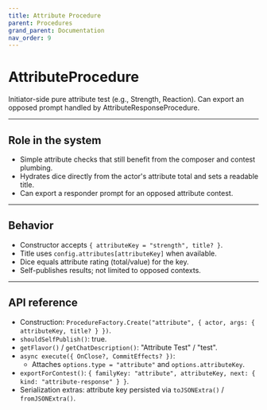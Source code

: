 ```yaml
---
title: Attribute Procedure
parent: Procedures
grand_parent: Documentation
nav_order: 9
---
```


# AttributeProcedure

Initiator-side pure attribute test (e.g., Strength, Reaction). Can export an opposed prompt handled by AttributeResponseProcedure.

---

## Role in the system

- Simple attribute checks that still benefit from the composer and contest plumbing.
- Hydrates dice directly from the actor's attribute total and sets a readable title.
- Can export a responder prompt for an opposed attribute contest.

---

## Behavior

- Constructor accepts `{ attributeKey = "strength", title? }`.
- Title uses `config.attributes[attributeKey]` when available.
- Dice equals attribute rating (total/value) for the key.
- Self-publishes results; not limited to opposed contexts.

---

## API reference

- Construction: `ProcedureFactory.Create("attribute", { actor, args: { attributeKey, title? } })`.
- `shouldSelfPublish()`: true.
- `getFlavor()` / `getChatDescription()`: "Attribute Test" / "test".
- `async execute({ OnClose?, CommitEffects? })`:
  - Attaches `options.type = "attribute"` and `options.attributeKey`.
- `exportForContest()`: `{ familyKey: "attribute", attributeKey, next: { kind: "attribute-response" } }`.
- Serialization extras: attribute key persisted via `toJSONExtra()` / `fromJSONExtra()`.

